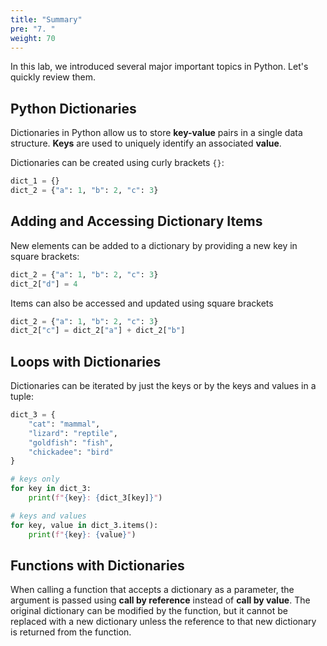 ```yaml
---
title: "Summary"
pre: "7. "
weight: 70
---
```


In this lab, we introduced several major important topics in Python. Let's quickly review them.

## Python Dictionaries

Dictionaries in Python allow us to store **key-value** pairs in a single data structure. **Keys** are used to uniquely identify an associated **value**. 

Dictionaries can be created using curly brackets `{}`:

```python
dict_1 = {}
dict_2 = {"a": 1, "b": 2, "c": 3}
```

## Adding and Accessing Dictionary Items

New elements can be added to a dictionary by providing a new key in square brackets:

```python
dict_2 = {"a": 1, "b": 2, "c": 3}
dict_2["d"] = 4
```

Items can also be accessed and updated using square brackets

```python
dict_2 = {"a": 1, "b": 2, "c": 3}
dict_2["c"] = dict_2["a"] + dict_2["b"]
```

## Loops with Dictionaries

Dictionaries can be iterated by just the keys or by the keys and values in a tuple:

```python
dict_3 = {
    "cat": "mammal",
    "lizard": "reptile",
    "goldfish": "fish",
    "chickadee": "bird"
}

# keys only
for key in dict_3:
    print(f"{key}: {dict_3[key]}")

# keys and values
for key, value in dict_3.items():
    print(f"{key}: {value}")
```

## Functions with Dictionaries

When calling a function that accepts a dictionary as a parameter, the argument is passed using **call by reference** instead of **call by value**. The original dictionary can be modified by the function, but it cannot be replaced with a new dictionary unless the reference to that new dictionary is returned from the function.